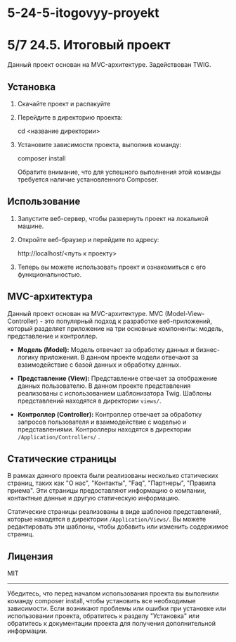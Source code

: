 # 5-24-5-itogovyy-proyekt


# 5/7  24.5. Итоговый проект

 Данный проект основан на MVC-архитектуре.
 Задействован TWIG.
 
## Установка

1. Скачайте проект и распакуйте
   

2. Перейдите в директорию проекта:

   
   cd <название директории>
   

3. Установите зависимости проекта, выполнив команду:

   
   composer install
   

   Обратите внимание, что для успешного выполнения этой команды требуется наличие установленного Composer.

## Использование

1. Запустите веб-сервер, чтобы развернуть проект на локальной машине.

2. Откройте веб-браузер и перейдите по адресу:

   
   http://localhost/<путь к проекту>
   

3. Теперь вы можете использовать проект и ознакомиться с его функциональностью. 

## MVC-архитектура

Данный проект основан на MVC-архитектуре. MVC (Model-View-Controller) - это популярный подход к разработке веб-приложений, который разделяет приложение на три основные компоненты: модель, представление и контроллер.

- **Модель (Model):** Модель отвечает за обработку данных и бизнес-логику приложения. В данном проекте модели отвечают за взаимодействие с базой данных и обработку данных.

- **Представление (View):** Представление отвечает за отображение данных пользователю. В данном проекте представления реализованы с использованием шаблонизатора Twig. Шаблоны представлений находятся в директории `views/`.

- **Контроллер (Controller):** Контроллер отвечает за обработку запросов пользователя и взаимодействие с моделью и представлениями. Контроллеры находятся в директории `/Application/Controllers/` .

## Статические страницы

В рамках данного проекта были реализованы несколько статических страниц, таких как "О нас", "Контакты", "Faq", "Партнеры", "Правила приема". Эти страницы предоставляют информацию о компании, контактные данные и другую статическую информацию.

Статические страницы реализованы в виде шаблонов представлений, которые находятся в директории `/Application/Views/`. Вы можете редактировать эти шаблоны, чтобы добавить или изменить содержимое страниц.

## Лицензия

MIT

---

Убедитесь, что перед началом использования проекта вы выполнили команду composer install, чтобы установить все необходимые зависимости. Если возникают проблемы или ошибки при установке или использовании проекта, обратитесь к разделу "Установка" или обратитесь к документации проекта для получения дополнительной информации.
